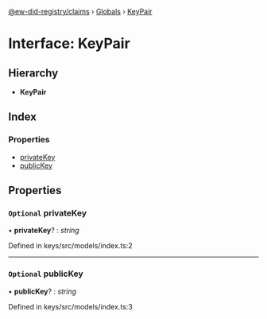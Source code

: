 [@ew-did-registry/claims](../README.md) › [Globals](../globals.md) › [KeyPair](keypair.md)

# Interface: KeyPair

## Hierarchy

* **KeyPair**

## Index

### Properties

* [privateKey](keypair.md#optional-privatekey)
* [publicKey](keypair.md#optional-publickey)

## Properties

### `Optional` privateKey

• **privateKey**? : *string*

Defined in keys/src/models/index.ts:2

___

### `Optional` publicKey

• **publicKey**? : *string*

Defined in keys/src/models/index.ts:3
